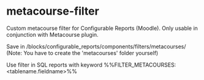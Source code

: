 metacourse-filter
=================

Custom metacourse filter for Configurable Reports (Moodle).
Only usable in conjunction with Metacourse plugin.

Save in /blocks/configurable_reports/components/filters/metacourses/
(Note: You have to create the 'metacourses' folder yourself)

Use filter in SQL reports with keyword %%FILTER_METACOURSES:<tablename.fieldname>%%
